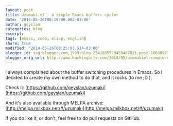 ```yaml
---
layout: post
title: Uzumaki.el - a simple Emacs buffers cycler
date: '2014-05-26T08:19:00.002-03:00'
author: geyslan
categories: blog
excerpt:
tags: [emacs, code, elisp, english]
share: true
modified: '2014-05-26T08:25:03.514-03:00'
blogger_id: tag:blogger.com,1999:blog-2541885528459487831.post-1068899370638288215
blogger_orig_url: http://www.hackingbits.com/2014/05/uzumakiel-simple-emacs-buffers-cycler.html
---
```


I always complained about the buffer switching procedures in Emacs. So I decided
to create my own method to do that, and it rocks (to me ;D ).

<!--more-->

Check it: [https://github.com/geyslan/uzumaki](https://github.com/geyslan/uzumaki)

And it's also available through MELPA archive: [http://melpa.milkbox.net/#/uzumaki](http://melpa.milkbox.net/#/uzumaki)

If you do like it, or don't, feel free to do pull requests on GitHub.
